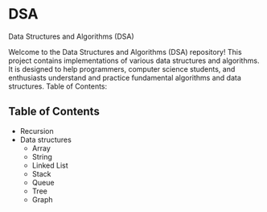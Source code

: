 # DSA
Data Structures and Algorithms (DSA)

Welcome to the Data Structures and Algorithms (DSA) repository! This project contains implementations of various data structures and algorithms. It is designed to help programmers, computer science students, and enthusiasts understand and practice fundamental algorithms and data structures.
Table of Contents:

## Table of Contents
 - Recursion
 - Data structures
   - Array
   - String
   - Linked List
   - Stack
   - Queue
   - Tree
   - Graph
